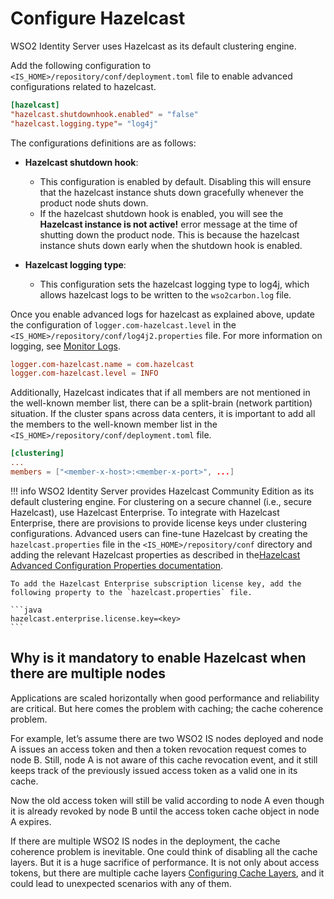 # Configure Hazelcast

WSO2 Identity Server uses Hazelcast <!--({{base_path}}/deploy/set-up-separate-databases-for-clustering/)--> as
its default clustering engine.

Add the following configuration to ` <IS_HOME>/repository/conf/deployment.toml ` file to enable advanced configurations related to hazelcast.

```toml
[hazelcast]
"hazelcast.shutdownhook.enabled" = "false"
"hazelcast.logging.type"= "log4j"
```

The configurations definitions are as follows:

- **Hazelcast shutdown hook**:
    - This configuration is enabled by default. Disabling this will ensure that the hazelcast instance shuts down gracefully whenever the product node shuts down.
    - If the hazelcast shutdown hook is enabled, you will see the **Hazelcast instance is not active!** error message at the time of shutting down the product node. This is because the hazelcast instance shuts down early when the shutdown hook is enabled.

- **Hazelcast logging type**: 
    - This configuration sets the hazelcast logging type to log4j, which allows hazelcast logs to be written to the `wso2carbon.log` file.

Once you enable advanced logs for hazelcast as explained above, update the configuration of `logger.com-hazelcast.level` in the `<IS_HOME>/repository/conf/log4j2.properties` file. For more information on logging, see [Monitor Logs]({{base_path}}/deploy/monitor/monitor-logs).

```toml
logger.com-hazelcast.name = com.hazelcast
logger.com-hazelcast.level = INFO
```

Additionally, Hazelcast indicates that if all members are not mentioned in the well-known member list, there can be a split-brain (network partition) situation. If the cluster spans across data centers, it is
important to add all the members to the well-known member list in the `<IS_HOME>/repository/conf/deployment.toml` file.

```toml
[clustering]
...
members = ["<member-x-host>:<member-x-port>", ...]
```
     
!!! info 
    WSO2 Identity Server provides Hazelcast Community Edition as its default clustering engine. For clustering on a secure channel (i.e., secure Hazelcast), use Hazelcast Enterprise.
    To integrate with Hazelcast Enterprise, there are provisions to provide license keys under clustering configurations. Advanced users can fine-tune Hazelcast by creating the `hazelcast.properties` file in the `<IS_HOME>/repository/conf` directory and adding the relevant Hazelcast properties as described in the[Hazelcast Advanced Configuration Properties documentation](https://docs.hazelcast.org/docs/3.0/manual/html/ch12s06.html).
    
    To add the Hazelcast Enterprise subscription license key, add the following property to the `hazelcast.properties` file.
        
    ```java
    hazelcast.enterprise.license.key=<key>
    ```

## Why is it mandatory to enable Hazelcast when there are multiple nodes

Applications are scaled horizontally when good performance and reliability are critical. But here comes the problem with caching; the cache coherence problem.

For example, let’s assume there are two WSO2 IS nodes deployed and node A issues an access token and then a token revocation request comes to node B. Still, node A is not aware of this cache revocation event, and it still keeps track of the previously issued access token as a valid one in its cache.

Now the old access token will still be valid according to node A even though it is already revoked by node B until the access token cache object in node A expires.

If there are multiple WSO2 IS nodes in the deployment, the cache coherence problem is inevitable. One could think of disabling all the cache layers. But it is a huge sacrifice of performance. It is not only about access tokens, but there are multiple cache layers [Configuring Cache Layers]({{base_path}}/performance/configure-cache-layers), and it could lead to unexpected scenarios with any of them.